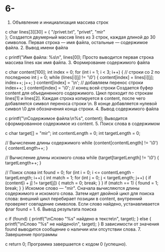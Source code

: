 # 6-
1. Объявление и инициализация массива строк

c
char lines[3][30] = {
    "/privet.txt",
    "privet",
    "mir"   
};
Создается двумерный массив lines из 3 строк, каждая длиной до 30 символов.
Первая строка — имя файла, остальные — содержимое файла.
2. Вывод имени файла

c
printf("Имя файла: %s\n", lines[0]);
Просто выводится первая строка массива lines как имя файла.
3. Формирование содержимого файла

c
char content[100];
int index = 0;
for (int i = 1; i < 3; i++) { // строки со 2 по последнюю
    int j = 0;
    while (lines[i][j] != '\0') {
        content[index] = lines[i][j];
        index++;
        j++;
    }
    content[index] = '\n'; // добавляем перенос строки
    index++;
}
content[index] = '\0'; // конец всей строки
Создается буфер content для объединенного содержимого.
Цикл проходит по строкам lines[1] и lines[2].
Каждая строка копируется в content, после чего добавляется символ переноса строки \n.
В конце добавляется нулевой символ \0 для обозначения конца строки.
4. Вывод содержимого файла

c
printf("\nСодержимое файла:\n%s", content);
Выводится сформированное содержимое из content.
5. Поиск слова в содержимом

c
char target[] = "mir";
int contentLength = 0;
int targetLength = 0;

// Вычисление длины содержимого
while (content[contentLength] != '\0') {
    contentLength++;
}

// Вычисление длины искомого слова
while (target[targetLength] != '\0') {
    targetLength++;
}

// Поиск слова
int found = 0;
for (int i = 0; i <= contentLength - targetLength; i++) {
    int match = 1;
    for (int j = 0; j < targetLength; j++) {
        if (content[i + j] != target[j]) {
            match = 0;
            break;
        }
    }
    if (match == 1) {
        found = 1;
        break;
    }
}
Искомое слово — "mir".
Сначала вычисляются длины содержимого и искомого слова.
Затем идет двойной цикл для поиска слова: внешний цикл перебирает позиции в content, внутренний проверяет совпадение символов.
Если слово найдено, устанавливается флаг found = 1.
6. Вывод результата поиска

c
if (found) {
    printf("\nСлово \"%s\" найдено в тексте\n", target);
} else {
    printf("\nСлово \"%s\" не найдено\n", target);
}
В зависимости от значения found выводится сообщение о наличии или отсутствии слова.
7. Завершение программы

c
return 0;
Программа завершается с кодом 0 (успешно).
